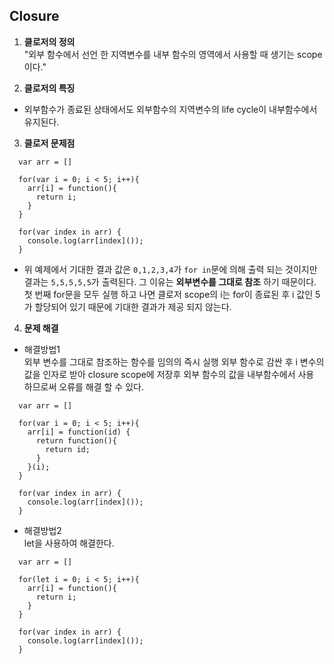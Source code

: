 ## Closure

1. **클로저의 정의**<br>
"외부 함수에서 선언 한 지역변수를 내부 함수의 영역에서 사용할 때 생기는 scope 이다."

2. **클로저의 특징**
  - 외부함수가 종료된 상태에서도 외부함수의 지역변수의 life cycle이 내부함수에서 유지된다.

3. **클로저 문제점**
~~~
  var arr = []

  for(var i = 0; i < 5; i++){
    arr[i] = function(){
      return i;
    }
  }

  for(var index in arr) {
    console.log(arr[index]());
  }
~~~
 - 위 예제에서 기대한 결과 값은 `0,1,2,3,4`가 `for in`문에 의해 출력 되는 것이지만 결과는 `5,5,5,5,5`가 출력된다. 그 이유는 **외부변수를 그대로 참조** 하기 때문이다. 첫 번째 for문을 모두 실행 하고 나면 클로저 scope의 i는 for이 종료된 후 i 값인 5가 할당되어 있기 때문에 기대한 결과가 제공 되지 않는다.

4. **문제 해결**
  - 해결방법1<br>
  외부 변수를 그대로 참조하는 함수를 임의의 즉시 실행 외부 함수로 감싼 후 i 변수의 값을 인자로 받아 closure scope에 저장후 외부 함수의 값을 내부함수에서 사용 하므로써 오류를 해결 할 수 있다.
~~~
  var arr = []

  for(var i = 0; i < 5; i++){
    arr[i] = function(id) {
      return function(){
        return id;
      }
    }(i);
  }

  for(var index in arr) {
    console.log(arr[index]());
  }
~~~


  - 해결방법2<br>
  let을 사용하여 해결한다.
~~~
  var arr = []

  for(let i = 0; i < 5; i++){
    arr[i] = function(){
      return i;
    }
  }

  for(var index in arr) {
    console.log(arr[index]());
  }
~~~

